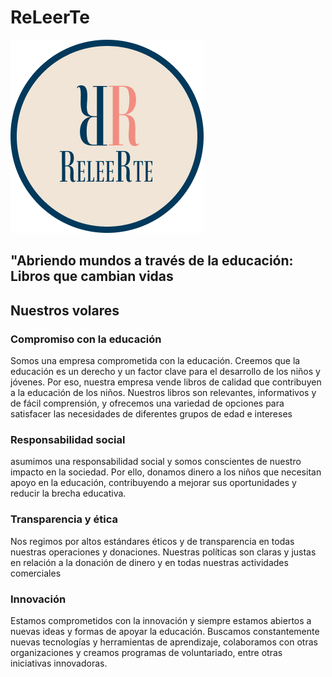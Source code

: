 # ReLeerTe 
![ReLeerTe](/logoReleerte.png)


## "Abriendo mundos a través de la educación: Libros que cambian vidas

## Nuestros volares 

### Compromiso con la educación

Somos una empresa comprometida con la educación. Creemos que la educación es un derecho y un factor clave para el desarrollo de los niños y jóvenes. Por eso, nuestra empresa vende libros de calidad que contribuyen a la educación de los niños. Nuestros libros son relevantes, informativos y de fácil comprensión, y ofrecemos una variedad de opciones para satisfacer las necesidades de diferentes grupos de edad e intereses

### Responsabilidad social
asumimos una responsabilidad social y somos conscientes de nuestro impacto en la sociedad. Por ello, donamos dinero a los niños que necesitan apoyo en la educación, contribuyendo a mejorar sus oportunidades y reducir la brecha educativa.

### Transparencia y ética

Nos regimos por altos estándares éticos y de transparencia en todas nuestras operaciones y donaciones. Nuestras políticas son claras y justas en relación a la donación de dinero y en todas nuestras actividades comerciales

### Innovación
Estamos comprometidos con la innovación y siempre estamos abiertos a nuevas ideas y formas de apoyar la educación. Buscamos constantemente nuevas tecnologías y herramientas de aprendizaje, colaboramos con otras organizaciones y creamos programas de voluntariado, entre otras iniciativas innovadoras.
